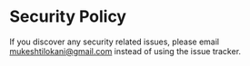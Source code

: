 # Security Policy

If you discover any security related issues, please email mukeshtilokani@gmail.com instead of using the issue tracker.
